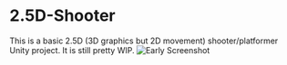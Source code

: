 # 2.5D-Shooter
This is a basic 2.5D (3D graphics but 2D movement) shooter/platformer Unity project. It is still pretty WIP.
![Early Screenshot](https://github.com/Legorobotdude/2.5D-Shooter/blob/master/Images/2018-04-13.png)
